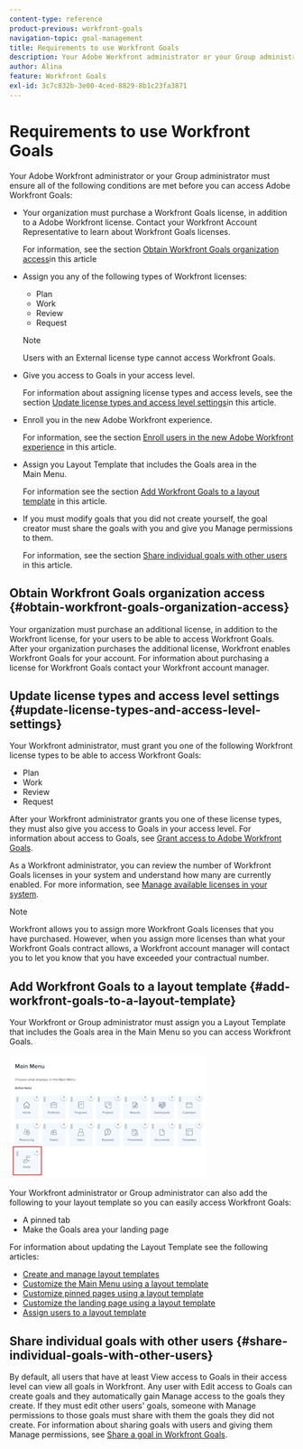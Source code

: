 ```yaml
---
content-type: reference
product-previous: workfront-goals
navigation-topic: goal-management
title: Requirements to use Workfront Goals
description: Your Adobe Workfront administrator or your Group administrator must ensure all of the following conditions are met before you can access Adobe Workfront Goals - EDIT ME.
author: Alina
feature: Workfront Goals
exl-id: 3c7c832b-3e00-4ced-8829-8b1c23fa3871
---
```

# Requirements to use Workfront Goals

Your Adobe Workfront administrator or your Group administrator must ensure all of the following conditions are met before you can access Adobe Workfront Goals:

* Your organization must purchase a Workfront Goals license, in addition to a Adobe Workfront license. Contact your Workfront Account Representative to learn about Workfront Goals licenses.

  For information, see the section [Obtain Workfront Goals organization access](#obtain-workfront-goals-organization-access)in this article

* Assign you any of the following types of Workfront licenses:

   * Plan
   * Work
   * Review
   * Request

  >[!NOTE]
  >
  >Users with an External license type cannot access Workfront Goals.

* Give you access to Goals in your access level.

  For information about assigning license types and access levels, see the section [Update license types and access level settings](#update-license-types-and-access-level-settings)in this article. 

* Enroll you in the new Adobe Workfront experience.

  For information, see the section [Enroll users in the new Adobe Workfront experience](#enroll-users-in-the-new-adobe-workfront-experience) in this article. 

* Assign you Layout Template that includes the Goals area in the Main&nbsp;Menu.

  For information see the section [Add Workfront Goals to a layout template](#add-workfront-goals-to-a-layout-template) in this article. 

* If you must modify goals that you did not create yourself, the goal creator must share the goals with you and give you Manage permissions to them.

  For information, see the section [Share individual goals with other users](#share-individual-goals-with-other-users) in this article.

## Obtain Workfront Goals organization access {#obtain-workfront-goals-organization-access}

Your organization must purchase an additional license, in addition to the Workfront license, for your users to be able to access Workfront Goals. After your organization purchases the additional license, Workfront enables Workfront Goals for your account. For information about purchasing a license for Workfront Goals contact your Workfront account manager.

## Update license types and access level settings  {#update-license-types-and-access-level-settings}

Your Workfront administrator, must grant you one of the following Workfront license types to be able to access Workfront Goals:

* Plan
* Work 
* Review
* Request

After your Workfront administrator grants you one of these license types, they must also give you access to Goals in your access level. For information about access to Goals, see [Grant access to Adobe Workfront Goals](../../administration-and-setup/add-users/configure-and-grant-access/grant-access-goals.md).

As a Workfront administrator, you can review the number of Workfront Goals licenses in your system and understand how many are currently enabled. For more information, see [Manage available licenses in your system](../../administration-and-setup/get-started-wf-administration/manage-available-licenses-in-your-system.md).

>[!NOTE]
>
>Workfront allows you to assign more Workfront Goals licenses that you have purchased. However, when you assign more licenses than what your Workfront Goals contract allows, a Workfront account manager will contact you to let you know that you have exceeded your contractual number.

## Add Workfront Goals to a layout template {#add-workfront-goals-to-a-layout-template}

Your Workfront or Group administrator must assign you a Layout Template that includes the Goals area in the Main Menu so you can access Workfront Goals.

![](assets/layout-template-align-highlighted-350x220.png)

Your Workfront administrator or Group administrator can also add the following to your layout template so you can easily access Workfront Goals:

* A pinned tab
* Make the Goals area your landing page

For information about updating the Layout Template see the following articles:

* [Create and manage layout templates](../../administration-and-setup/customize-workfront/use-layout-templates/create-and-manage-layout-templates.md) 
* [Customize the Main Menu using a layout template](../../administration-and-setup/customize-workfront/use-layout-templates/customize-main-menu.md) 
* [Customize pinned pages using a layout template](../../administration-and-setup/customize-workfront/use-layout-templates/customize-pinned-pages.md) 
* [Customize the landing page using a layout template](../../administration-and-setup/customize-workfront/use-layout-templates/customize-landing-page.md) 
* [Assign users to a layout template](../../administration-and-setup/customize-workfront/use-layout-templates/assign-users-to-layout-template.md)

## Share individual goals with other users {#share-individual-goals-with-other-users}

By default, all users that have at least View access to Goals in their access level can view all goals in Workfront. Any user with Edit access to&nbsp;Goals can create goals and they automatically gain Manage access to the goals they create. If they must edit other users' goals, someone with Manage permissions to those goals must share with them the goals they did not create. For information about sharing goals with users and giving them Manage permissions, see [Share a goal in Workfront Goals](../../workfront-goals/workfront-goals-settings/share-a-goal.md).
